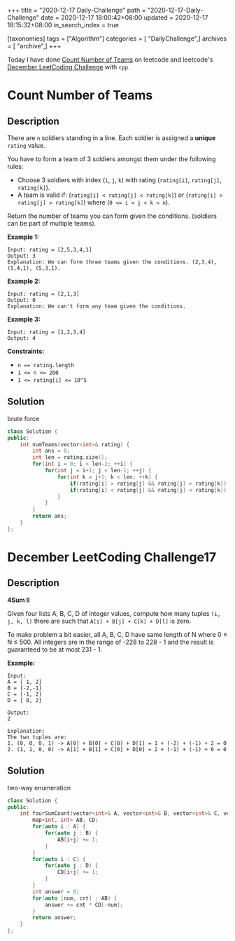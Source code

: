+++
title = "2020-12-17 Daily-Challenge"
path = "2020-12-17-Daily-Challenge"
date = 2020-12-17 18:00:42+08:00
updated = 2020-12-17 18:15:32+08:00
in_search_index = true

[taxonomies]
tags = ["Algorithm"]
categories = [ "DailyChallenge",]
archives = [ "archive",]
+++

Today I have done [Count Number of Teams](https://leetcode.com/problems/count-number-of-teams/) on leetcode and leetcode's [December LeetCoding Challenge](https://leetcode.com/explore/challenge/card/december-leetcoding-challenge/571/week-3-december-15th-december-21st/3569/) with `cpp`.

<!-- more -->

# Count Number of Teams

## Description

There are `n` soldiers standing in a line. Each soldier is assigned a **unique** `rating` value.

You have to form a team of 3 soldiers amongst them under the following rules:

- Choose 3 soldiers with index (`i`, `j`, `k`) with rating (`rating[i]`, `rating[j]`, `rating[k]`).
- A team is valid if: (`rating[i] < rating[j] < rating[k]`) or (`rating[i] > rating[j] > rating[k]`) where (`0 <= i < j < k < n`).

Return the number of teams you can form given the conditions. (soldiers can be part of multiple teams).

**Example 1:**

```
Input: rating = [2,5,3,4,1]
Output: 3
Explanation: We can form three teams given the conditions. (2,3,4), (5,4,1), (5,3,1). 
```

**Example 2:**

```
Input: rating = [2,1,3]
Output: 0
Explanation: We can't form any team given the conditions.
```

**Example 3:**

```
Input: rating = [1,2,3,4]
Output: 4
```

**Constraints:**

- `n == rating.length`
- `1 <= n <= 200`
- `1 <= rating[i] <= 10^5`

## Solution

brute force

``` cpp
class Solution {
public:
    int numTeams(vector<int>& rating) {
        int ans = 0;
        int len = rating.size();
        for(int i = 0; i < len-2; ++i) {
            for(int j = i+1; j < len-1; ++j) {
                for(int k = j+1; k < len; ++k) {
                    if(rating[i] > rating[j] && rating[j] > rating[k]) ans += 1;
                    if(rating[i] < rating[j] && rating[j] < rating[k]) ans += 1;
                }
            }
        }
        return ans;
    }
};
```

# December LeetCoding Challenge17

## Description

**4Sum II**

Given four lists A, B, C, D of integer values, compute how many tuples `(i, j, k, l)` there are such that `A[i] + B[j] + C[k] + D[l]` is zero.

To make problem a bit easier, all A, B, C, D have same length of N where 0 ≤ N ≤ 500. All integers are in the range of -228 to 228 - 1 and the result is guaranteed to be at most 231 - 1.

**Example:**

```
Input:
A = [ 1, 2]
B = [-2,-1]
C = [-1, 2]
D = [ 0, 2]

Output:
2

Explanation:
The two tuples are:
1. (0, 0, 0, 1) -> A[0] + B[0] + C[0] + D[1] = 1 + (-2) + (-1) + 2 = 0
2. (1, 1, 0, 0) -> A[1] + B[1] + C[0] + D[0] = 2 + (-1) + (-1) + 0 = 0
```

## Solution

two-way enumeration

``` cpp
class Solution {
public:
    int fourSumCount(vector<int>& A, vector<int>& B, vector<int>& C, vector<int>& D) {
        map<int, int> AB, CD;
        for(auto i : A) {
            for(auto j : B) {
                AB[i+j] += 1;
            }
        }
        for(auto i : C) {
            for(auto j : D) {
                CD[i+j] += 1;
            }
        }
        int answer = 0;
        for(auto [num, cnt] : AB) {
            answer += cnt * CD[-num];
        }
        return answer;
    }
};
```